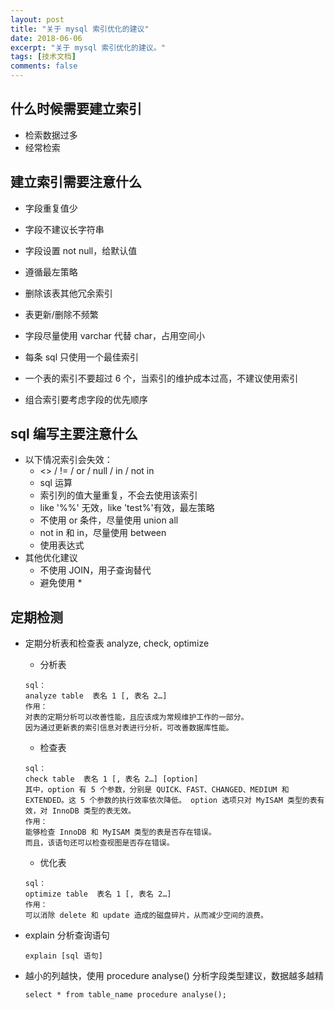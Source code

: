 ```yaml
---
layout: post
title: "关于 mysql 索引优化的建议"
date: 2018-06-06
excerpt: "关于 mysql 索引优化的建议。"
tags: [技术文档]
comments: false
---
```

## 什么时候需要建立索引

- 检索数据过多
- 经常检索

## 建立索引需要注意什么

- 字段重复值少
- 字段不建议长字符串
- 字段设置 not null，给默认值
- 遵循最左策略


- 删除该表其他冗余索引
- 表更新/删除不频繁
- 字段尽量使用 varchar 代替 char，占用空间小
- 每条 sql 只使用一个最佳索引
- 一个表的索引不要超过 6 个，当索引的维护成本过高，不建议使用索引
- 组合索引要考虑字段的优先顺序

## sql 编写主要注意什么

- 以下情况索引会失效：
    - <> / != / or / null / in / not in
    - sql 运算
    - 索引列的值大量重复，不会去使用该索引
    - like '%%' 无效，like 'test%'有效，最左策略
    - 不使用 or 条件，尽量使用 union all
    - not in 和 in，尽量使用 between
    - 使用表达式
- 其他优化建议
    - 不使用 JOIN，用子查询替代
    - 避免使用 *

## 定期检测

- 定期分析表和检查表 analyze, check, optimize
    - 分析表

    ```
    sql：
    analyze table  表名 1 [, 表名 2…]
    作用：
    对表的定期分析可以改善性能，且应该成为常规维护工作的一部分。
    因为通过更新表的索引信息对表进行分析，可改善数据库性能。
    ```

    - 检查表

    ```
    sql：
    check table  表名 1 [, 表名 2…] [option]
    其中，option 有 5 个参数，分别是 QUICK、FAST、CHANGED、MEDIUM 和 EXTENDED。这 5 个参数的执行效率依次降低。 option 选项只对 MyISAM 类型的表有效，对 InnoDB 类型的表无效。
    作用：
    能够检查 InnoDB 和 MyISAM 类型的表是否存在错误。
    而且，该语句还可以检查视图是否存在错误。

    ```

    - 优化表

    ```
    sql：
    optimize table  表名 1 [, 表名 2…]
    作用：
    可以消除 delete 和 update 造成的磁盘碎片，从而减少空间的浪费。
    ```

- explain 分析查询语句

    ```
    explain [sql 语句]
    ```

- 越小的列越快，使用 procedure analyse() 分析字段类型建议，数据越多越精

    ```
    select * from table_name procedure analyse();
    ```
